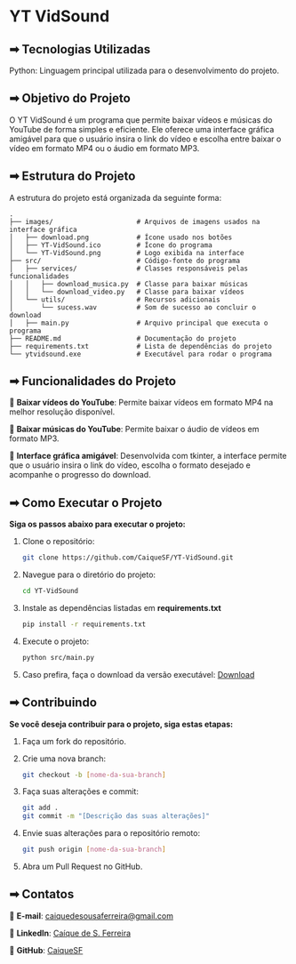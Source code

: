 # YT VidSound

## ➡ Tecnologias Utilizadas

Python: Linguagem principal utilizada para o desenvolvimento do projeto.

## ➡ Objetivo do Projeto

O YT VidSound é um programa que permite baixar vídeos e músicas do YouTube de forma simples e eficiente. Ele oferece uma interface gráfica amigável para que o usuário insira o link do vídeo e escolha entre baixar o vídeo em formato MP4 ou o áudio em formato MP3.

## ➡ Estrutura do Projeto

A estrutura do projeto está organizada da seguinte forma:

```
.
├── images/                     # Arquivos de imagens usados na interface gráfica
│   ├── download.png            # Ícone usado nos botões
│   ├── YT-VidSound.ico         # Ícone do programa
│   └── YT-VidSound.png         # Logo exibida na interface
├── src/                        # Código-fonte do programa
│   ├── services/               # Classes responsáveis pelas funcionalidades
│   │   ├── download_musica.py  # Classe para baixar músicas
│   │   └── download_video.py   # Classe para baixar vídeos
│   └── utils/                  # Recursos adicionais
│       └── sucess.wav          # Som de sucesso ao concluir o download
│   ├── main.py                 # Arquivo principal que executa o programa
├── README.md                   # Documentação do projeto
├── requirements.txt            # Lista de dependências do projeto
└── ytvidsound.exe              # Executável para rodar o programa
```

## ➡ Funcionalidades do Projeto

🔹 **Baixar vídeos do YouTube**: Permite baixar vídeos em formato MP4 na melhor resolução disponível.

🔹 **Baixar músicas do YouTube**: Permite baixar o áudio de vídeos em formato MP3.

🔹 **Interface gráfica amigável**: Desenvolvida com tkinter, a interface permite que o usuário insira o link do vídeo, escolha o formato desejado e acompanhe o progresso do download.

## ➡ Como Executar o Projeto

**Siga os passos abaixo para executar o projeto:**

1. Clone o repositório:

    ```bash
    git clone https://github.com/CaiqueSF/YT-VidSound.git
    ```

2. Navegue para o diretório do projeto:

    ```bash
    cd YT-VidSound
    ```

3. Instale as dependências listadas em **requirements.txt**

    ```bash
    pip install -r requirements.txt
    ```

4. Execute o projeto:

    ```bash
    python src/main.py
    ```

5. Caso prefira, faça o download da versão executável: [Download](https://github.com/CaiqueSF/YT-VidSound/releases/download/v2.0/ytvidsound.zip)

## ➡ Contribuindo

**Se você deseja contribuir para o projeto, siga estas etapas:**

1. Faça um fork do repositório.

2. Crie uma nova branch:

    ```bash
    git checkout -b [nome-da-sua-branch]
    ```

3. Faça suas alterações e commit:

    ```bash
    git add .
    git commit -m "[Descrição das suas alterações]"
    ```

4. Envie suas alterações para o repositório remoto:

    ```bash
    git push origin [nome-da-sua-branch]
    ```

5. Abra um Pull Request no GitHub.

## ➡ Contatos

🔹 **E-mail**: caiquedesousaferreira@gmail.com

🔹 **LinkedIn**: [Caíque de S. Ferreira](https://www.linkedin.com/in/ca%C3%ADque-de-s-ferreira-48105b18b/)

🔹 **GitHub**: [CaiqueSF](https://github.com/CaiqueSF)
